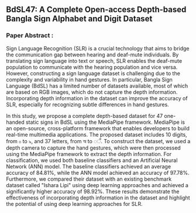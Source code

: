 ## BdSL47: A Complete Open-access Depth-based Bangla Sign Alphabet and Digit Dataset

### <b>Paper Abstract</b> : 
Sign Language Recognition (SLR) is a crucial technology that aims to bridge the communication gap between hearing and deaf-mute individuals. By translating sign language into text or speech, SLR enables the deaf-mute population to communicate with the hearing population and vice versa. However, constructing a sign language dataset is challenging due to the complexity and variability in hand gestures. In particular, Bangla Sign Language (BdSL) has a limited number of datasets available, most of which are based on RGB images, which do not capture the depth information. Incorporating depth information in the dataset can improve the accuracy of SLR, especially for recognizing subtle differences in hand gestures. 

In this study, we propose a complete depth-based dataset for 47 one-handed static signs in BdSL using the MediaPipe framework. MediaPipe is an open-source, cross-platform framework that enables developers to build real-time multimedia applications. The proposed dataset includes 10 digits, from ০ to ৯, and 37 letters, from অ to ◌ँ. To construct the dataset, we used a depth camera to capture the hand gestures, which were then processed using the MediaPipe framework to extract the depth information. For classification, we used both baseline classifiers and an Artificial Neural Network (ANN) model. The baseline classifiers achieved an average accuracy of 84.81%, while the ANN model achieved an accuracy of 97.78%. Furthermore, we compared their dataset with an existing benchmark dataset called "Ishara Lipi" using deep learning approaches and achieved a significantly higher accuracy of 98.92%. These results demonstrate the effectiveness of incorporating depth information in the dataset and highlight the potential of using deep learning approaches for SLR.
